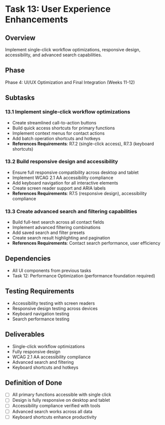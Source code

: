 # Task 13: User Experience Enhancements

## Overview

Implement single-click workflow optimizations, responsive design, accessibility, and advanced search capabilities.

## Phase

Phase 4: UI/UX Optimization and Final Integration (Weeks 11-12)

## Subtasks

### 13.1 Implement single-click workflow optimizations

- Create streamlined call-to-action buttons
- Build quick access shortcuts for primary functions
- Implement context menus for contact actions
- Add batch operation shortcuts and hotkeys
- **References Requirements**: R7.2 (single-click access), R7.3 (keyboard shortcuts)

### 13.2 Build responsive design and accessibility

- Ensure full responsive compatibility across desktop and tablet
- Implement WCAG 2.1 AA accessibility compliance
- Add keyboard navigation for all interactive elements
- Create screen reader support and ARIA labels
- **References Requirements**: R7.5 (responsive design), accessibility compliance

### 13.3 Create advanced search and filtering capabilities

- Build full-text search across all contact fields
- Implement advanced filtering combinations
- Add saved search and filter presets
- Create search result highlighting and pagination
- **References Requirements**: Contact search performance, user efficiency

## Dependencies

- All UI components from previous tasks
- Task 12: Performance Optimization (performance foundation required)

## Testing Requirements

- Accessibility testing with screen readers
- Responsive design testing across devices
- Keyboard navigation testing
- Search performance testing

## Deliverables

- Single-click workflow optimizations
- Fully responsive design
- WCAG 2.1 AA accessibility compliance
- Advanced search and filtering
- Keyboard shortcuts and hotkeys

## Definition of Done

- [ ] All primary functions accessible with single click
- [ ] Design is fully responsive on desktop and tablet
- [ ] Accessibility compliance verified with tools
- [ ] Advanced search works across all data
- [ ] Keyboard shortcuts enhance productivity

